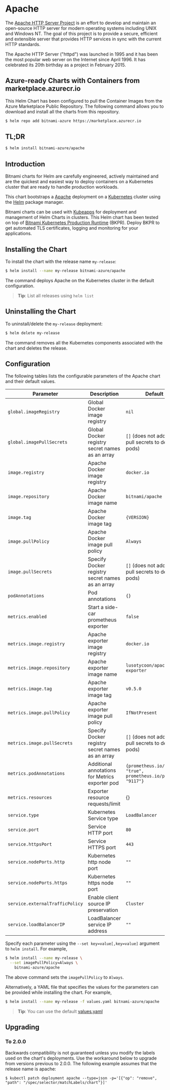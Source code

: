 # Apache

The [Apache HTTP Server Project](https://httpd.apache.org/) is an effort to develop and maintain an open-source HTTP server for modern operating systems including UNIX and Windows NT. The goal of this project is to provide a secure, efficient and extensible server that provides HTTP services in sync with the current HTTP standards.

The Apache HTTP Server ("httpd") was launched in 1995 and it has been the most popular web server on the Internet since April 1996. It has celebrated its 20th birthday as a project in February 2015.

## Azure-ready Charts with Containers from marketplace.azurecr.io

This Helm Chart has been configured to pull the Container Images from the Azure Marketplace Public Repository.
The following command allows you to download and install all the charts from this repository.
```bash
$ helm repo add bitnami-azure https://marketplace.azurecr.io
```
## TL;DR

```bash
$ helm install bitnami-azure/apache
```

## Introduction

Bitnami charts for Helm are carefully engineered, actively maintained and are the quickest and easiest way to deploy containers on a Kubernetes cluster that are ready to handle production workloads.

This chart bootstraps a [Apache](https://github.com/bitnami/bitnami-docker-apache) deployment on a [Kubernetes](http://kubernetes.io) cluster using the [Helm](https://helm.sh) package manager.

Bitnami charts can be used with [Kubeapps](https://kubeapps.com/) for deployment and management of Helm Charts in clusters. This Helm chart has been tested on top of [Bitnami Kubernetes Production Runtime](https://kubeprod.io/) (BKPR). Deploy BKPR to get automated TLS certificates, logging and monitoring for your applications.

## Installing the Chart

To install the chart with the release name `my-release`:

```bash
$ helm install --name my-release bitnami-azure/apache
```

The command deploys Apache on the Kubernetes cluster in the default configuration.

> **Tip**: List all releases using `helm list`

## Uninstalling the Chart

To uninstall/delete the `my-release` deployment:

```bash
$ helm delete my-release
```

The command removes all the Kubernetes components associated with the chart and deletes the release.

## Configuration

The following tables lists the configurable parameters of the Apache chart and their default values.

| Parameter                         | Description                                       | Default                                                      |
| --------------------------------- | ------------------------------------------------- | ------------------------------------------------------------ |
| `global.imageRegistry`            | Global Docker image registry                      | `nil`                                                        |
| `global.imagePullSecrets`         | Global Docker registry secret names as an array   | `[]` (does not add image pull secrets to deployed pods)      |
| `image.registry`                  | Apache Docker image registry                      | `docker.io`                                                  |
| `image.repository`                | Apache Docker image name                          | `bitnami/apache`                                             |
| `image.tag`                       | Apache Docker image tag                           | `{VERSION}`                                                  |
| `image.pullPolicy`                | Apache Docker image pull policy                   | `Always`                                                     |
| `image.pullSecrets`               | Specify Docker registry secret names as an array  | `[]` (does not add image pull secrets to deployed pods)      |
| `podAnnotations`                  | Pod annotations                                   | `{}`                                                         |
| `metrics.enabled`                 | Start a side-car prometheus exporter              | `false`                                                      |
| `metrics.image.registry`          | Apache exporter image registry                    | `docker.io`                                                  |
| `metrics.image.repository`        | Apache exporter image name                        | `lusotycoon/apache-exporter`                                 |
| `metrics.image.tag`               | Apache exporter image tag                         | `v0.5.0`                                                     |
| `metrics.image.pullPolicy`        | Apache exporter image pull policy                 | `IfNotPresent`                                               |
| `metrics.image.pullSecrets`       | Specify Docker registry secret names as an array  | `[]` (does not add image pull secrets to deployed pods)      |
| `metrics.podAnnotations`          | Additional annotations for Metrics exporter pod   | `{prometheus.io/scrape: "true", prometheus.io/port: "9117"}` |
| `metrics.resources`               | Exporter resource requests/limit                  | {}                                                           |
| `service.type`                    | Kubernetes Service type                           | `LoadBalancer`                                               |
| `service.port`                    | Service HTTP port                                 | `80`                                                         |
| `service.httpsPort`               | Service HTTPS port                                | `443`                                                        |
| `service.nodePorts.http`          | Kubernetes http node port                         | `""`                                                         |
| `service.nodePorts.https`         | Kubernetes https node port                        | `""`                                                         |
| `service.externalTrafficPolicy`   | Enable client source IP preservation              | `Cluster`                                                    |
| `service.loadBalancerIP`          | LoadBalancer service IP address                   | `""`                                                         |

Specify each parameter using the `--set key=value[,key=value]` argument to `helm install`. For example,

```bash
$ helm install --name my-release \
  --set imagePullPolicy=Always \
    bitnami-azure/apache
```

The above command sets the `imagePullPolicy` to `Always`.

Alternatively, a YAML file that specifies the values for the parameters can be provided while installing the chart. For example,

```bash
$ helm install --name my-release -f values.yaml bitnami-azure/apache
```

> **Tip**: You can use the default [values.yaml](values.yaml)

## Upgrading

### To 2.0.0

Backwards compatibility is not guaranteed unless you modify the labels used on the chart's deployments.
Use the workaround below to upgrade from versions previous to 2.0.0. The following example assumes that the release name is apache:

```console
$ kubectl patch deployment apache --type=json -p='[{"op": "remove", "path": "/spec/selector/matchLabels/chart"}]'
```